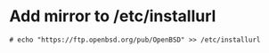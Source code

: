 # Add mirror to /etc/installurl
```shell
# echo "https://ftp.openbsd.org/pub/OpenBSD" >> /etc/installurl
```
